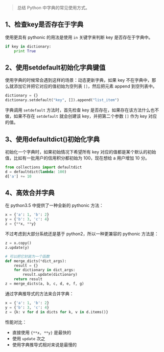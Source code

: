 > 总结 Python 中字典的常见使用方式。

## 1、检查key是否存在于字典
使用更具有 pythonic 的用法是使用 `in` 关键字来判断 key 是否存在于字典中。
```python
if key in dictionary:
    print True
```

## 2、使用setdefault初始化字典键值
使用字典的时候常会遇到这样的场景：动态更新字典，如果 key 不在字典中，那么就添加它并把它对应的值初始为空列表 `[]`，然后把元素 append 到空列表中。
```python
dictionary = {}
dictionary.setdefault("key", []).append("list_item")
```
字典调用 `setdefault` 方法时，首先检查 key 是否存在，如果存在该方法什么也不做，如果不存在 `setdefault` 就会创建该 key，并把第二个参数 `[]` 作为 key 对应的值。

## 3、使用defaultdict()初始化字典
初始化一个字典时，如果初始情况下希望所有 key 对应的值都是某个默认的初始值，比如有一批用户的信用积分都初始为 100，现在想给 a 用户增加 10 分。
```python
from collections import defaultdict
d = defaultdict(lambda: 100)
d['a'] += 10
```

## 4、高效合并字典
在 python3.5 中提供了一种全新的 pythonic 方法：
```python
x = {'a': 1, 'b': 2}
y = {'b': 3, 'c': 4}
z = {**x, **y}
```
不过考虑到大部分系统还是基于 python2，所以一种更兼容的 pythonic 方法是：
```python
z = x.copy()
z.update(y)

# 可以把它封装为一个函数
def merge_dicts(*dict_args):
    result = {}
    for dictionary in dict_args:
        result.update(dictionary)
    return result
z = merge_dicts(a, b, c, d, e, f, g) 
```
通过字典推导式的方法来合并字典：
```python
x = {'a': 1, 'b': 2}
y = {'b': 3, 'c': 4}
z = {k: v for d in dicts for k, v in d.items()}
```

性能对比：

* 直接使用 `{**x, **y}` 是最快的
* 使用 `update` 次之
* 使用字典推导式相对来说是最慢的

